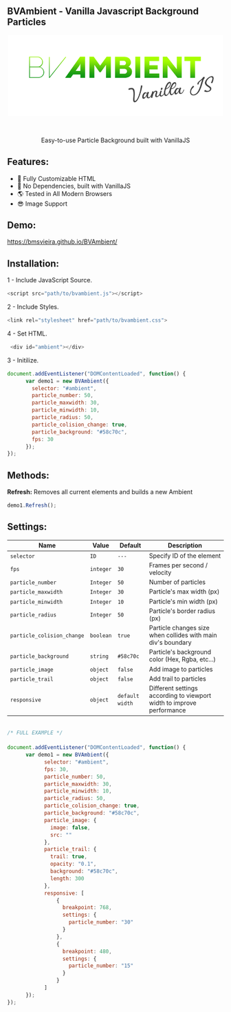 BVAmbient - Vanilla Javascript Background Particles 
--
<p align="center">
<img width="500" src="https://raw.githubusercontent.com/BMSVieira/BVAmbient/main/demo-template/images/BV.png">
</p>
<br>
<p align="center">
Easy-to-use Particle Background built with VanillaJS
</p>

Features:
-
- 🔧 Fully Customizable HTML
- 💪 No Dependencies, built with VanillaJS
- 🌎 Tested in All Modern Browsers
- 😎 Image Support

Demo:
-
https://bmsvieira.github.io/BVAmbient/

Installation:
-

1 - Include JavaScript Source.
```javascript
<script src="path/to/bvambient.js"></script>
```
2 - Include Styles.
```javascript
<link rel="stylesheet" href="path/to/bvambient.css">
```
4 - Set HTML.
```javascript
 <div id="ambient"></div>
```
3 - Initilize.
```javascript
document.addEventListener("DOMContentLoaded", function() {
      var demo1 = new BVAmbient({
        selector: "#ambient",
        particle_number: 50,
        particle_maxwidth: 30,
        particle_minwidth: 10,
        particle_radius: 50,
        particle_colision_change: true,
        particle_background: "#58c70c",
        fps: 30
      });
});
```
Methods:
-

<b>Refresh:</b>
Removes all current elements and builds a new Ambient

```javascript
demo1.Refresh();
```

Settings:
-
| Name | Value | Default | Description |
| --- | --- | --- | --- |
| `selector` | `ID`  | `---` |  Specify ID of the element|
| `fps` | `integer` | `30` | Frames per second / velocity |
| `particle_number` | `Integer` | `50` |  Number of particles|
| `particle_maxwidth` | `Integer` | `30` |  Particle's max width (px) |
| `particle_minwidth` | `Integer` | `10` | Particle's min width (px) |
| `particle_radius` | `Integer` | `50` | Particle's border radius (px) |
| `particle_colision_change` | `boolean` | `true` | Particle changes size when collides with main div's boundary |
| `particle_background` | `string` | `#58c70c` | Particle's background color (Hex, Rgba, etc...) |
| `particle_image` | `object` | `false` | Add image to particles |
| `particle_trail` | `object` | `false` | Add trail to particles |
| `responsive` | `object` | `default width` | Different settings according to viewport width to improve performance |

```javascript

/* FULL EXAMPLE */

document.addEventListener("DOMContentLoaded", function() {
      var demo1 = new BVAmbient({
            selector: "#ambient",
            fps: 30,
            particle_number: 50,
            particle_maxwidth: 30,
            particle_minwidth: 10,
            particle_radius: 50,
            particle_colision_change: true,
            particle_background: "#58c70c",
            particle_image: {
              image: false,
              src: ""
            },
            particle_trail: {
              trail: true,
              opacity: "0.1",
              background: "#58c70c",
              length: 300
            }, 
            responsive: [
                {
                  breakpoint: 768,
                  settings: {
                    particle_number: "30"
                  }
                },
                {
                  breakpoint: 480,
                  settings: {
                    particle_number: "15"
                  }
                }
            ]
      });
});
```
